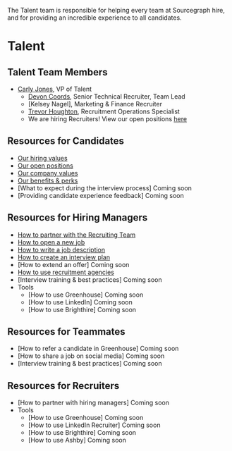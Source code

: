 The Talent team is responsible for helping every team at Sourcegraph hire, and for providing an incredible experience to all candidates. 

# Talent

## Talent Team Members
- [Carly Jones](../company/team/index.md#carly-jones-she-her), VP of Talent
    - [Devon Coords](../company/team/index.md#devon-coords-she-her), Senior Technical Recruiter, Team Lead
    - [Kelsey Nagel], Marketing & Finance Recruiter 
    - [Trevor Houghton](../company/team/index.md#trevor-houghton-he-him), Recruitment Operations Specialist
    - We are hiring Recruiters!  View our open positions [here](https://boards.greenhouse.io/sourcegraph91)

## Resources for Candidates
- [Our hiring values](https://about.sourcegraph.com/handbook/talent/hiring)
- [Our open positions](https://boards.greenhouse.io/sourcegraph91)
- [Our company values](https://about.sourcegraph.com/handbook/company/values)
- [Our benefits & perks](https://about.sourcegraph.com/handbook/people-ops/benefits-and-perks)
- [What to expect during the interview process] Coming soon
- [Providing candidate experience feedback] Coming soon

## Resources for Hiring Managers
- [How to partner with the Recruiting Team](https://about.sourcegraph.com/handbook/talent/hiring/how_recruiting_interfaces_with_hiring_managers)
- [How to open a new job](https://docs.google.com/forms/d/1ju9waV4k_TpYMGmYZaH5eA2swkuvIthLFKQCzqrRUZM/edit)
- [How to write a job description](https://docs.google.com/document/d/1rJAYyARbegvvH_e-VTrHoFhU9cDG5WfHov3L12NeCO8/edit)
- [How to create an interview plan](https://docs.google.com/spreadsheets/d/1pMG_K3pf_pP_AIvy8jjOKc-h6htDJ5QkvEMD3prAQ5Y/edit#gid=1566158302)
- [How to extend an offer] Coming soon
- [How to use recruitment agencies](https://about.sourcegraph.com/handbook/talent/hiring)
- [Interview training & best practices] Coming soon
- Tools
   - [How to use Greenhouse] Coming soon
   - [How to use LinkedIn] Coming soon
   - [How to use Brighthire] Coming soon 

## Resources for Teammates 
- [How to refer a candidate in Greenhouse] Coming soon 
- [How to share a job on social media] Coming soon
- [Interview training & best practices] Coming soon

## Resources for Recruiters 
- [How to partner with hiring managers] Coming soon 
- Tools
   - [How to use Greenhouse] Coming soon
   - [How to use LinkedIn Recruiter] Coming soon
   - [How to use Brighthire] Coming soon
   - [How to use Ashby] Coming soon
